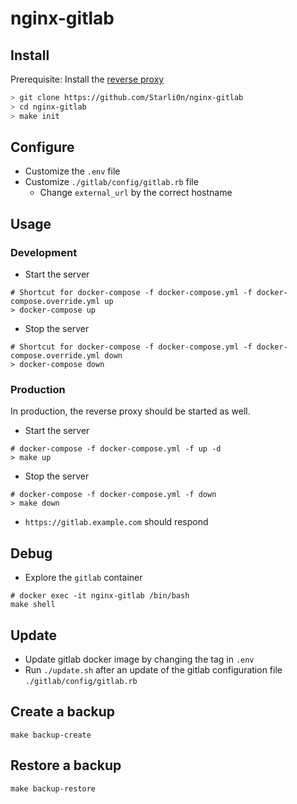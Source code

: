 # nginx-gitlab

## Install

Prerequisite: Install the [reverse proxy](https://github.com/Starli0n/nginx-proxy)

```sh
> git clone https://github.com/Starli0n/nginx-gitlab
> cd nginx-gitlab
> make init
```

## Configure

- Customize the `.env` file
- Customize `./gitlab/config/gitlab.rb` file
	- Change `external_url` by the correct hostname

## Usage

### Development

- Start the server
```
# Shortcut for docker-compose -f docker-compose.yml -f docker-compose.override.yml up
> docker-compose up
```
- Stop the server
```
# Shortcut for docker-compose -f docker-compose.yml -f docker-compose.override.yml down
> docker-compose down
```

### Production

In production, the reverse proxy should be started as well.

- Start the server
```
# docker-compose -f docker-compose.yml -f up -d
> make up
```
- Stop the server
```
# docker-compose -f docker-compose.yml -f down
> make down
```

- `https://gitlab.example.com` should respond

## Debug

- Explore the `gitlab` container
```
# docker exec -it nginx-gitlab /bin/bash
make shell
```

## Update

- Update gitlab docker image by changing the tag in `.env`
- Run `./update.sh` after an update of the gitlab configuration file `./gitlab/config/gitlab.rb`

## Create a backup

```
make backup-create
```

## Restore a backup

```
make backup-restore
```
